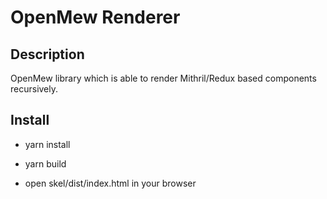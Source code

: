 # OpenMew Renderer

## Description

OpenMew library which is able to render Mithril/Redux based components recursively.

## Install

* yarn install

* yarn build

* open skel/dist/index.html in your browser
